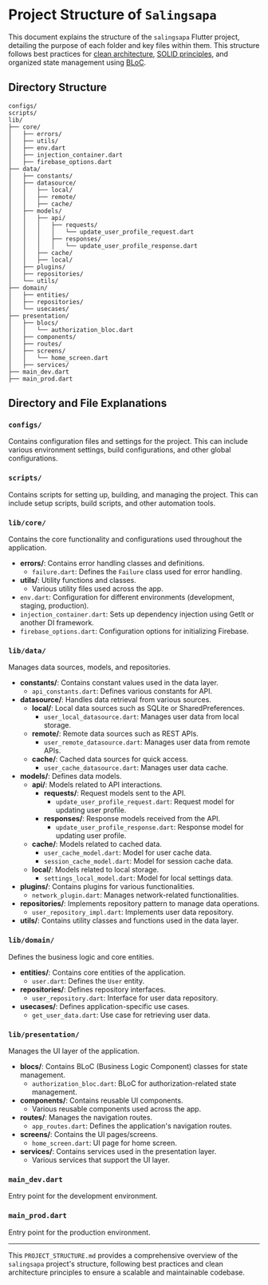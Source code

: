 # Project Structure of `Salingsapa`

This document explains the structure of the `salingsapa` Flutter project, detailing the purpose of
each folder and key files within them. This structure follows best practices
for [clean architecture](https://blog.cleancoder.com/uncle-bob/2012/08/13/the-clean-architecture.html),
[SOLID principles](https://www.freecodecamp.org/news/solid-principles-for-better-software-design),
and organized state management using [BLoC](https://bloclibrary.dev).

## Directory Structure

```text
configs/
scripts/
lib/
├── core/
│   ├── errors/
│   ├── utils/
│   ├── env.dart
│   ├── injection_container.dart
│   ├── firebase_options.dart
├── data/
│   ├── constants/
│   ├── datasource/
│   │   ├── local/
│   │   ├── remote/
│   │   ├── cache/
│   ├── models/
│   │   ├── api/
│   │   │   ├── requests/
│   │   │   │   └── update_user_profile_request.dart
│   │   │   ├── responses/
│   │   │   │   └── update_user_profile_response.dart
│   │   ├── cache/
│   │   ├── local/
│   ├── plugins/
│   ├── repositories/
│   └── utils/
├── domain/
│   ├── entities/
│   ├── repositories/
│   └── usecases/
├── presentation/
│   ├── blocs/
│   │   └── authorization_bloc.dart
│   ├── components/
│   ├── routes/
│   ├── screens/
│   │   └── home_screen.dart
│   ├── services/
├── main_dev.dart
├── main_prod.dart
```

## Directory and File Explanations

### `configs/`

Contains configuration files and settings for the project. This can include various environment
settings, build configurations, and other global configurations.

### `scripts/`

Contains scripts for setting up, building, and managing the project. This can include setup scripts,
build scripts, and other automation tools.

### `lib/core/`

Contains the core functionality and configurations used throughout the application.

- **errors/**: Contains error handling classes and definitions.
    - `failure.dart`: Defines the `Failure` class used for error handling.
- **utils/**: Utility functions and classes.
    - Various utility files used across the app.
- `env.dart`: Configuration for different environments (development, staging, production).
- `injection_container.dart`: Sets up dependency injection using GetIt or another DI framework.
- `firebase_options.dart`: Configuration options for initializing Firebase.

### `lib/data/`

Manages data sources, models, and repositories.

- **constants/**: Contains constant values used in the data layer.
    - `api_constants.dart`: Defines various constants for API.
- **datasource/**: Handles data retrieval from various sources.
    - **local/**: Local data sources such as SQLite or SharedPreferences.
        - `user_local_datasource.dart`: Manages user data from local storage.
    - **remote/**: Remote data sources such as REST APIs.
        - `user_remote_datasource.dart`: Manages user data from remote APIs.
    - **cache/**: Cached data sources for quick access.
        - `user_cache_datasource.dart`: Manages user data cache.
- **models/**: Defines data models.
    - **api/**: Models related to API interactions.
        - **requests/**: Request models sent to the API.
            - `update_user_profile_request.dart`: Request model for updating user profile.
        - **responses/**: Response models received from the API.
            - `update_user_profile_response.dart`: Response model for updating user profile.
    - **cache/**: Models related to cached data.
        - `user_cache_model.dart`: Model for user cache data.
        - `session_cache_model.dart`: Model for session cache data.
    - **local/**: Models related to local storage.
        - `settings_local_model.dart`: Model for local settings data.
- **plugins/**: Contains plugins for various functionalities.
    - `network_plugin.dart`: Manages network-related functionalities.
- **repositories/**: Implements repository pattern to manage data operations.
    - `user_repository_impl.dart`: Implements user data repository.
- **utils/**: Contains utility classes and functions used in the data layer.

### `lib/domain/`

Defines the business logic and core entities.

- **entities/**: Contains core entities of the application.
    - `user.dart`: Defines the `User` entity.
- **repositories/**: Defines repository interfaces.
    - `user_repository.dart`: Interface for user data repository.
- **usecases/**: Defines application-specific use cases.
    - `get_user_data.dart`: Use case for retrieving user data.

### `lib/presentation/`

Manages the UI layer of the application.

- **blocs/**: Contains BLoC (Business Logic Component) classes for state management.
    - `authorization_bloc.dart`: BLoC for authorization-related state management.
- **components/**: Contains reusable UI components.
    - Various reusable components used across the app.
- **routes/**: Manages the navigation routes.
    - `app_routes.dart`: Defines the application's navigation routes.
- **screens/**: Contains the UI pages/screens.
    - `home_screen.dart`: UI page for home screen.
- **services/**: Contains services used in the presentation layer.
    - Various services that support the UI layer.

### `main_dev.dart`

Entry point for the development environment.

### `main_prod.dart`

Entry point for the production environment.

---

This `PROJECT_STRUCTURE.md` provides a comprehensive overview of the `salingsapa` project's
structure, following best practices and clean architecture principles to ensure a scalable and
maintainable codebase.